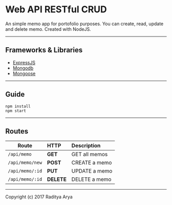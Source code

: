 # Web API RESTful CRUD
An simple memo app for portofolio purposes. You can create, read, update and delete memo. Created with NodeJS.

---
## Frameworks & Libraries
* [ExpressJS](https://expressjs.com/)
* [Mongodb](https://www.mongodb.com/)
* [Mongoose](http://mongoosejs.com/)

---
## Guide
```
npm install
npm start

```
---
## Routes

| Route	           | HTTP      | Description     |
| ---------------- |:----------| :---------------|
| `/api/memo` 	   | **GET**   | GET all memos   |
| `/api/memo/new`  | **POST**  | CREATE a memo   |
| `/api/memo/:id`  | **PUT**   | UPDATE a memo   |
| `/api/memo/:id`  | **DELETE**| DELETE a memo   |

---
Copyright (c) 2017 Raditya Arya

